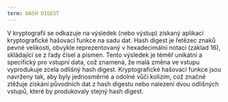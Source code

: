 ```yaml
---
term: HASH DIGEST
---
```


V kryptografii se odkazuje na výsledek (nebo výstup) získaný aplikací kryptografické hašovací funkce na sadu dat. Hash digest je řetězec znaků pevné velikosti, obvykle reprezentovaný v hexadecimální notaci (základ 16), skládající se z řady čísel a písmen. Tento výsledek je téměř unikátní a specifický pro vstupní data, což znamená, že malá změna ve vstupu vyprodukuje zcela odlišný hash digest. Kryptografické hašovací funkce jsou navrženy tak, aby byly jednosměrné a odolné vůči kolizím, což značně ztěžuje získání původních dat z hash digestu nebo nalezení dvou odlišných vstupů, které by produkovaly stejný hash digest.